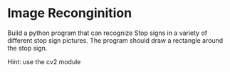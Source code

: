 # Image Reconginition

Build a python program that can recognize Stop signs in a variety of different stop sign pictures. The program should draw a rectangle around the stop sign.

Hint: use the cv2 module
